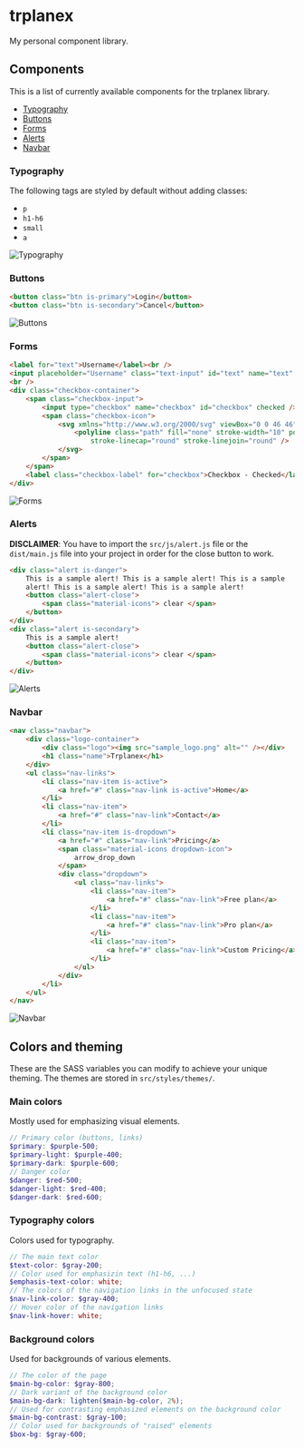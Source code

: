# trplanex
My personal component library.

## Components
This is a list of currently available components for the trplanex library.
 - [Typography](#typography)
 - [Buttons](#buttons)
 - [Forms](#forms)
 - [Alerts](#alerts)
 - [Navbar](#navbar)

### Typography
The following tags are styled by default without adding classes: 
 - `p`
 - `h1-h6`
 - `small`
 - `a`

![Typography](https://i.imgur.com/MVaSMbh.png)

### Buttons
```html
<button class="btn is-primary">Login</button>
<button class="btn is-secondary">Cancel</button>
```
![Buttons](https://i.imgur.com/A72QKly.png)

### Forms
```html
<label for="text">Username</label><br />
<input placeholder="Username" class="text-input" id="text" name="text" type="text" />
<br />
<div class="checkbox-container">
    <span class="checkbox-input">
        <input type="checkbox" name="checkbox" id="checkbox" checked />
        <span class="checkbox-icon">
            <svg xmlns="http://www.w3.org/2000/svg" viewBox="0 0 46 46" aria-hidden="true" focusable="false">
                <polyline class="path" fill="none" stroke-width="10" points="41 5 18 36 5 22"
                    stroke-linecap="round" stroke-linejoin="round" />
            </svg>
        </span>
    </span>
    <label class="checkbox-label" for="checkbox">Checkbox - Checked</label>
</div>
```
![Forms](https://i.imgur.com/UszHoVL.png)

### Alerts
**DISCLAIMER**: You have to import the `src/js/alert.js` file or the `dist/main.js` file into your project in order for the close button to work.
```html
<div class="alert is-danger">
    This is a sample alert! This is a sample alert! This is a sample
    alert! This is a sample alert! This is a sample alert!
    <button class="alert-close">
        <span class="material-icons"> clear </span>
    </button>
</div>
<div class="alert is-secondary">
    This is a sample alert!
    <button class="alert-close">
        <span class="material-icons"> clear </span>
    </button>
</div>
```
![Alerts](https://i.imgur.com/onBuYpL.png)

### Navbar
```html
<nav class="navbar">
    <div class="logo-container">
        <div class="logo"><img src="sample_logo.png" alt="" /></div>
        <h1 class="name">Trplanex</h1>
    </div>
    <ul class="nav-links">
        <li class="nav-item is-active">
            <a href="#" class="nav-link is-active">Home</a>
        </li>
        <li class="nav-item">
            <a href="#" class="nav-link">Contact</a>
        </li>
        <li class="nav-item is-dropdown">
            <a href="#" class="nav-link">Pricing</a>
            <span class="material-icons dropdown-icon">
                arrow_drop_down
            </span>
            <div class="dropdown">
                <ul class="nav-links">
                    <li class="nav-item">
                        <a href="#" class="nav-link">Free plan</a>
                    </li>
                    <li class="nav-item">
                        <a href="#" class="nav-link">Pro plan</a>
                    </li>
                    <li class="nav-item">
                        <a href="#" class="nav-link">Custom Pricing</a>
                    </li>
                </ul>
            </div>
        </li>
    </ul>
</nav> 
```
![Navbar](https://i.imgur.com/2OGcexJ.png)


## Colors and theming
These are the SASS variables you can modify to achieve your unique theming. The themes are stored in `src/styles/themes/`.

### **Main colors**
Mostly used for emphasizing visual elements.
```scss
// Primary color (buttons, links)
$primary: $purple-500;
$primary-light: $purple-400;
$primary-dark: $purple-600;
// Danger color
$danger: $red-500;
$danger-light: $red-400;
$danger-dark: $red-600;
```

### **Typography colors** 
Colors used for typography.
```scss
// The main text color
$text-color: $gray-200;
// Color used for emphasizin text (h1-h6, ...)
$emphasis-text-color: white;
// The colors of the navigation links in the unfocused state
$nav-link-color: $gray-400;
// Hover color of the navigation links
$nav-link-hover: white;
```

### **Background colors**
Used for backgrounds of various elements.
```scss
// The color of the page
$main-bg-color: $gray-800;
// Dark variant of the background color
$main-bg-dark: lighten($main-bg-color, 2%);
// Used for contrasting emphasized elements on the background color
$main-bg-contrast: $gray-100;
// Color used for backgrounds of "raised" elements
$box-bg: $gray-600;
```

